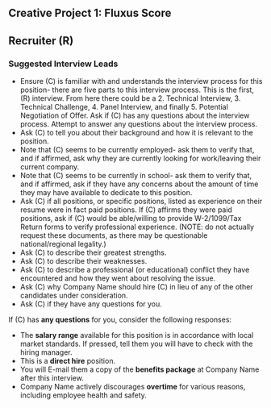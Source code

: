 ## Creative Project 1: Fluxus Score

## Recruiter (R)

### Suggested Interview Leads

- Ensure (C) is familiar with and understands the interview process for this position- there are five parts to this interview process. This is the first, (R) interview. From here there could be a 2. Technical Interview, 3. Technical Challenge, 4. Panel Interview, and finally 5. Potential Negotiation of Offer. Ask if (C) has any questions about the interview process. Attempt to answer any questions about the interview process.
- Ask (C) to tell you about their background and how it is relevant to the position.
- Note that (C) seems to be currently employed- ask them to verify that, and if affirmed, ask why they are currently looking for work/leaving their current company.
- Note that (C) seems to be currently in school- ask them to verify that, and if affirmed, ask if they have any concerns about the amount of time they may have available to dedicate to this position.
- Ask (C) if all positions, or specific positions, listed as experience on their resume were in fact paid positions. If (C) affirms they were paid positions, ask if (C) would be able/willing to provide W-2/1099/Tax Return forms to verify professional experience. (NOTE: do not actually request these documents, as there may be questionable national/regional legality.)
- Ask (C) to describe their greatest strengths.
- Ask (C) to describe their weaknesses.
- Ask (C) to describe a professional (or educational) conflict they have encountered and how they went about resolving the issue.
- Ask (C) why Company Name should hire (C) in lieu of any of the other candidates under consideration.
- Ask (C) if they have any questions for you.

If (C) has **any questions** for you, consider the following responses:
- The **salary range** available for this position is in accordance with local market standards. If pressed, tell them you will have to check with the hiring manager.
- This is a **direct hire** position.
- You will E-mail them a copy of the **benefits package** at Company Name after this interview.
- Company Name actively discourages **overtime** for various reasons, including employee health and safety.